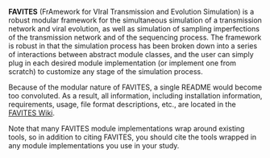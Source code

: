 **FAVITES** (FrAmework for VIral Transmission and Evolution Simulation) is a robust modular framework for the simultaneous simulation of a transmission network and viral evolution, as well as simulation of sampling imperfections of the transmission network and of the sequencing process. The framework is robust in that the simulation process has been broken down into a series of interactions between abstract module classes, and the user can simply plug in each desired module implementation (or implement one from scratch) to customize any stage of the simulation process.

Because of the modular nature of FAVITES, a single README would become too convoluted. As a result, all information, including installation information, requirements, usage, file format descriptions, etc., are located in the [FAVITES Wiki](../../wiki).

Note that many FAVITES module implementations wrap around existing tools, so in addition to citing FAVITES, you should cite the tools wrapped in any module implementations you use in your study.